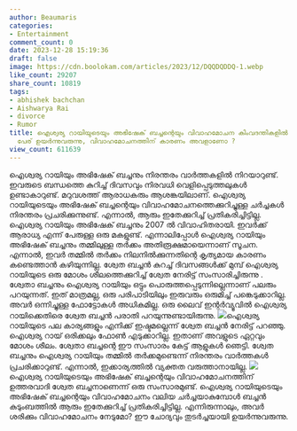 ```yaml
---
author: Beaumaris
categories:
- Entertainment
comment_count: 0
date: 2023-12-28 15:19:36
draft: false
image: https://cdn.boolokam.com/articles/2023/12/DQQDQDDQ-1.webp
like_count: 29207
share_count: 10819
tags:
- abhishek bachchan
- Aishwarya Rai
- divorce
- Rumor
title: ഐശ്വര്യ റായിയുടെയും അഭിഷേക് ബച്ചന്റെയും വിവാഹമോചന കിംവദന്തികളിൽ ഈ സ്ത്രീയുടെ
  പേര് ഉയർന്നുവരുന്നു, വിവാഹമോചനത്തിന് കാരണം അവളാണോ ?
view_count: 611639
---
```


ഐശ്വര്യ റായിയും അഭിഷേക് ബച്ചനും നിരന്തരം വാർത്തകളിൽ നിറയാറുണ്ട്. ഇവരുടെ ബന്ധത്തെ കുറിച്ച് ദിവസവും നിരവധി വെളിപ്പെടുത്തലുകൾ ഉണ്ടാകാറുണ്ട്. മറുവശത്ത് ആരാധകരും ആശങ്കയിലാണ്. ഐശ്വര്യ റായിയുടെയും അഭിഷേക് ബച്ചന്റെയും വിവാഹമോചനത്തെക്കുറിച്ചുള്ള ചർച്ചകൾ നിരന്തരം പ്രചരിക്കുന്നുണ്ട്. എന്നാൽ, ആരും ഇതേക്കുറിച്ച് പ്രതികരിച്ചിട്ടില്ല. ഐശ്വര്യ റായിയും അഭിഷേക് ബച്ചനും 2007 ൽ വിവാഹിതരായി. ഇവർക്ക് ആരാധ്യ എന്ന് പേരുള്ള ഒരു മകളുണ്ട്. എന്നാലിപ്പോൾ ഐശ്വര്യ റായിയും അഭിഷേക് ബച്ചനും തമ്മിലുള്ള തർക്കം അതിരൂക്ഷമായെന്നാണ് സൂചന. എന്നാൽ, ഇവർ തമ്മിൽ തർക്കം നിലനിൽക്കുന്നതിന്റെ കൃത്യമായ കാരണം കണ്ടെത്താൻ കഴിയുന്നില്ല. ശ്വേത ബച്ചൻ കുറച്ച് ദിവസങ്ങൾക്ക് മുമ്പ് ഐശ്വര്യ റായിയുടെ ഒരു മോശം ശീലത്തെക്കുറിച്ച് ശ്വേത നേരിട്ട് സംസാരിച്ചിരുന്നു . ശ്വേതാ ബച്ചനും ഐശ്വര്യ റായിയും ഒട്ടും പൊരുത്തപ്പെടുന്നില്ലെന്നാണ് പലരും പറയുന്നത്. ഇത് മാത്രമല്ല, ഒരു പരിപാടിയിലും ഇരുവരും ഒരുമിച്ച് പങ്കെടുക്കാറില്ല. അവർ ഒന്നിച്ചുള്ള ഫോട്ടോകൾ അധികമില്ല. ഒരു ലൈവ് ഇന്റർവ്യൂവിൽ ഐശ്വര്യ റായിക്കെതിരെ ശ്വേത ബച്ചൻ പരാതി പറയുന്നുണ്ടായിരുന്നു. ![](https://cdn.boolokam.com/articles/2023/12/DQQDQDDQ-1.webp)ഐശ്വര്യ റായിയുടെ പല കാര്യങ്ങളും എനിക്ക് ഇഷ്ടമല്ലെന്ന് ശ്വേത ബച്ചൻ നേരിട്ട് പറഞ്ഞു. ഐശ്വര്യ റായ് ഒരിക്കലും ഫോൺ എടുക്കാറില്ല. ഇതാണ് അവളുടെ ഏറ്റവും മോശം ശീലം. ശ്വേതാ ബച്ചന്റെ ഈ സംസാരം കേട്ട് ആളുകൾ ഞെട്ടി. ശ്വേത ബച്ചനും ഐശ്വര്യ റായിയും തമ്മിൽ തർക്കമുണ്ടെന്ന് നിരന്തരം വാർത്തകൾ പ്രചരിക്കാറുണ്ട്. എന്നാൽ, ഇക്കാര്യത്തിൽ വ്യക്തത വരുത്താനായില്ല. ![](https://cdn.boolokam.com/articles/2023/12/WFFWWFFFF.webp)ഐശ്വര്യ റായിയുടെയും അഭിഷേക് ബച്ചന്റെയും വിവാഹമോചനത്തിന് ഉത്തരവാദി ശ്വേത ബച്ചനാണെന്ന് ഒരു സംസാരമുണ്ട്. ഐശ്വര്യ റായിയുടെയും അഭിഷേക് ബച്ചന്റെയും വിവാഹമോചനം വലിയ ചർച്ചയാകുമ്പോൾ ബച്ചൻ കുടുംബത്തിൽ ആരും ഇതേക്കുറിച്ച് പ്രതികരിച്ചിട്ടില്ല. എന്നിരുന്നാലും, അവർ ശരിക്കും വിവാഹമോചനം നേടുമോ? ഈ ചോദ്യവും തുടർച്ചയായി ഉയർന്നുവരുന്നു.